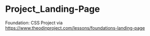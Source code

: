 # Project_Landing-Page
Foundation: CSS Project via https://www.theodinproject.com/lessons/foundations-landing-page
